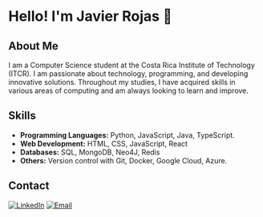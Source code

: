 # Hello! I'm Javier Rojas 👋

## About Me

I am a Computer Science student at the Costa Rica Institute of Technology (ITCR). I am passionate about technology, programming, and developing innovative solutions. Throughout my studies, I have acquired skills in various areas of computing and am always looking to learn and improve.

## Skills

- **Programming Languages:** Python, JavaScript, Java, TypeScript.
- **Web Development:** HTML, CSS, JavaScript, React
- **Databases:** SQL, MongoDB, Neo4J, Redis
- **Others:** Version control with Git, Docker, Google Cloud, Azure.

## Contact

[![LinkedIn](https://img.shields.io/badge/LinkedIn-blue)](https://www.linkedin.com/in/javialroro/)
[![Email](https://img.shields.io/badge/Email-red)](mailto:javialroro@gmail.com)


